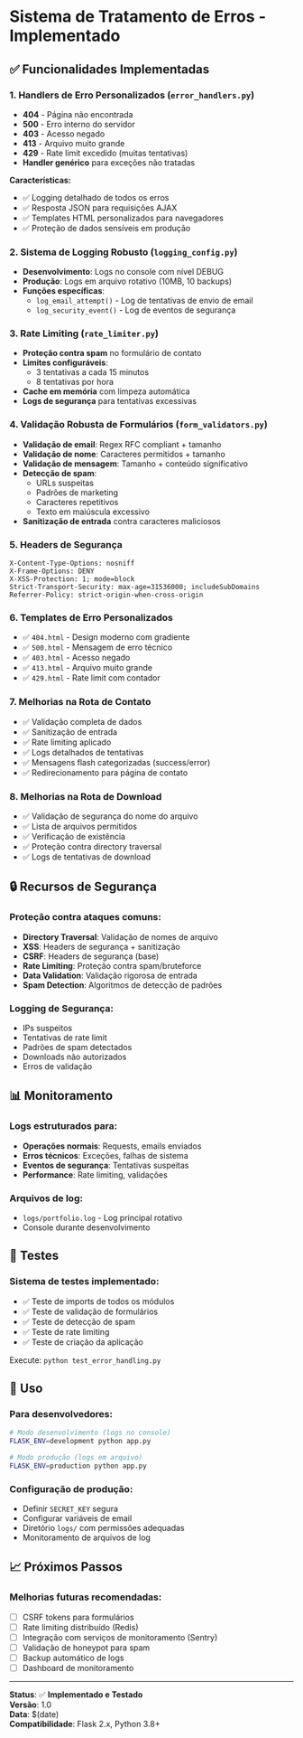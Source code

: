 # Sistema de Tratamento de Erros - Implementado

## ✅ Funcionalidades Implementadas

### 1. **Handlers de Erro Personalizados** (`error_handlers.py`)

- **404** - Página não encontrada
- **500** - Erro interno do servidor
- **403** - Acesso negado
- **413** - Arquivo muito grande
- **429** - Rate limit excedido (muitas tentativas)
- **Handler genérico** para exceções não tratadas

**Características:**

- ✅ Logging detalhado de todos os erros
- ✅ Resposta JSON para requisições AJAX
- ✅ Templates HTML personalizados para navegadores
- ✅ Proteção de dados sensíveis em produção

### 2. **Sistema de Logging Robusto** (`logging_config.py`)

- **Desenvolvimento**: Logs no console com nível DEBUG
- **Produção**: Logs em arquivo rotativo (10MB, 10 backups)
- **Funções específicas**:
  - `log_email_attempt()` - Log de tentativas de envio de email
  - `log_security_event()` - Log de eventos de segurança

### 3. **Rate Limiting** (`rate_limiter.py`)

- **Proteção contra spam** no formulário de contato
- **Limites configuráveis**:
  - 3 tentativas a cada 15 minutos
  - 8 tentativas por hora
- **Cache em memória** com limpeza automática
- **Logs de segurança** para tentativas excessivas

### 4. **Validação Robusta de Formulários** (`form_validators.py`)

- **Validação de email**: Regex RFC compliant + tamanho
- **Validação de nome**: Caracteres permitidos + tamanho
- **Validação de mensagem**: Tamanho + conteúdo significativo
- **Detecção de spam**:
  - URLs suspeitas
  - Padrões de marketing
  - Caracteres repetitivos
  - Texto em maiúscula excessivo
- **Sanitização de entrada** contra caracteres maliciosos

### 5. **Headers de Segurança**

```
X-Content-Type-Options: nosniff
X-Frame-Options: DENY
X-XSS-Protection: 1; mode=block
Strict-Transport-Security: max-age=31536000; includeSubDomains
Referrer-Policy: strict-origin-when-cross-origin
```

### 6. **Templates de Erro Personalizados**

- ✅ `404.html` - Design moderno com gradiente
- ✅ `500.html` - Mensagem de erro técnico
- ✅ `403.html` - Acesso negado
- ✅ `413.html` - Arquivo muito grande
- ✅ `429.html` - Rate limit com contador

### 7. **Melhorias na Rota de Contato**

- ✅ Validação completa de dados
- ✅ Sanitização de entrada
- ✅ Rate limiting aplicado
- ✅ Logs detalhados de tentativas
- ✅ Mensagens flash categorizadas (success/error)
- ✅ Redirecionamento para página de contato

### 8. **Melhorias na Rota de Download**

- ✅ Validação de segurança do nome do arquivo
- ✅ Lista de arquivos permitidos
- ✅ Verificação de existência
- ✅ Proteção contra directory traversal
- ✅ Logs de tentativas de download

## 🔒 Recursos de Segurança

### Proteção contra ataques comuns:

- **Directory Traversal**: Validação de nomes de arquivo
- **XSS**: Headers de segurança + sanitização
- **CSRF**: Headers de segurança (base)
- **Rate Limiting**: Proteção contra spam/bruteforce
- **Data Validation**: Validação rigorosa de entrada
- **Spam Detection**: Algoritmos de detecção de padrões

### Logging de Segurança:

- IPs suspeitos
- Tentativas de rate limit
- Padrões de spam detectados
- Downloads não autorizados
- Erros de validação

## 📊 Monitoramento

### Logs estruturados para:

- **Operações normais**: Requests, emails enviados
- **Erros técnicos**: Exceções, falhas de sistema
- **Eventos de segurança**: Tentativas suspeitas
- **Performance**: Rate limiting, validações

### Arquivos de log:

- `logs/portfolio.log` - Log principal rotativo
- Console durante desenvolvimento

## 🧪 Testes

### Sistema de testes implementado:

- ✅ Teste de imports de todos os módulos
- ✅ Teste de validação de formulários
- ✅ Teste de detecção de spam
- ✅ Teste de rate limiting
- ✅ Teste de criação da aplicação

Execute: `python test_error_handling.py`

## 🚀 Uso

### Para desenvolvedores:

```bash
# Modo desenvolvimento (logs no console)
FLASK_ENV=development python app.py

# Modo produção (logs em arquivo)
FLASK_ENV=production python app.py
```

### Configuração de produção:

- Definir `SECRET_KEY` segura
- Configurar variáveis de email
- Diretório `logs/` com permissões adequadas
- Monitoramento de arquivos de log

## 📈 Próximos Passos

### Melhorias futuras recomendadas:

- [ ] CSRF tokens para formulários
- [ ] Rate limiting distribuído (Redis)
- [ ] Integração com serviços de monitoramento (Sentry)
- [ ] Validação de honeypot para spam
- [ ] Backup automático de logs
- [ ] Dashboard de monitoramento

---

**Status**: ✅ **Implementado e Testado**  
**Versão**: 1.0  
**Data**: $(date)  
**Compatibilidade**: Flask 2.x, Python 3.8+
